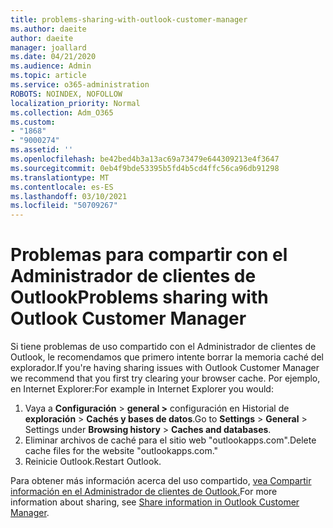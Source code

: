 ```yaml
---
title: problems-sharing-with-outlook-customer-manager
ms.author: daeite
author: daeite
manager: joallard
ms.date: 04/21/2020
ms.audience: Admin
ms.topic: article
ms.service: o365-administration
ROBOTS: NOINDEX, NOFOLLOW
localization_priority: Normal
ms.collection: Adm_O365
ms.custom:
- "1868"
- "9000274"
ms.assetid: ''
ms.openlocfilehash: be42bed4b3a13ac69a73479e644309213e4f3647
ms.sourcegitcommit: 0eb4f9bde53395b5fd4b5cd4ffc56ca96db91298
ms.translationtype: MT
ms.contentlocale: es-ES
ms.lasthandoff: 03/10/2021
ms.locfileid: "50709267"
---
```

# <a name="problems-sharing-with-outlook-customer-manager"></a><span data-ttu-id="2cbcb-102">Problemas para compartir con el Administrador de clientes de Outlook</span><span class="sxs-lookup"><span data-stu-id="2cbcb-102">Problems sharing with Outlook Customer Manager</span></span>

<span data-ttu-id="2cbcb-103">Si tiene problemas de uso compartido con el Administrador de clientes de Outlook, le recomendamos que primero intente borrar la memoria caché del explorador.</span><span class="sxs-lookup"><span data-stu-id="2cbcb-103">If you're having sharing issues with Outlook Customer Manager we recommend that you first try clearing your browser cache.</span></span> <span data-ttu-id="2cbcb-104">Por ejemplo, en Internet Explorer:</span><span class="sxs-lookup"><span data-stu-id="2cbcb-104">For example in Internet Explorer you would:</span></span>

1. <span data-ttu-id="2cbcb-105">Vaya a **Configuración**  >  **general >** configuración en Historial de **exploración**  >  **Cachés y bases de datos**.</span><span class="sxs-lookup"><span data-stu-id="2cbcb-105">Go to **Settings** > **General** > Settings under **Browsing history** > **Caches and databases**.</span></span>
2. <span data-ttu-id="2cbcb-106">Eliminar archivos de caché para el sitio web "outlookapps.com".</span><span class="sxs-lookup"><span data-stu-id="2cbcb-106">Delete cache files for the website "outlookapps.com."</span></span>
3. <span data-ttu-id="2cbcb-107">Reinicie Outlook.</span><span class="sxs-lookup"><span data-stu-id="2cbcb-107">Restart Outlook.</span></span>

<span data-ttu-id="2cbcb-108">Para obtener más información acerca del uso compartido, [vea Compartir información en el Administrador de clientes de Outlook.](https://techcommunity.microsoft.com/t5/outlook-blog/sharing-how-to-keep-your-colleagues-in-the-loop/ba-p/35710)</span><span class="sxs-lookup"><span data-stu-id="2cbcb-108">For more information about sharing, see [Share information in Outlook Customer Manager](https://techcommunity.microsoft.com/t5/outlook-blog/sharing-how-to-keep-your-colleagues-in-the-loop/ba-p/35710).</span></span>